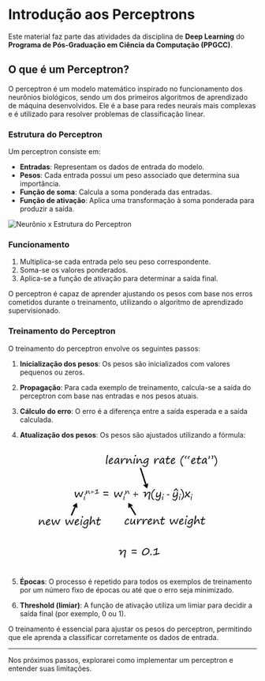 # Introdução aos Perceptrons

Este material faz parte das atividades da disciplina de **Deep Learning** do **Programa de Pós-Graduação em Ciência da Computação (PPGCC)**.

## O que é um Perceptron?

O perceptron é um modelo matemático inspirado no funcionamento dos neurônios biológicos, sendo um dos primeiros algoritmos de aprendizado de máquina desenvolvidos. Ele é a base para redes neurais mais complexas e é utilizado para resolver problemas de classificação linear.

### Estrutura do Perceptron

Um perceptron consiste em:

- **Entradas**: Representam os dados de entrada do modelo.
- **Pesos**: Cada entrada possui um peso associado que determina sua importância.
- **Função de soma**: Calcula a soma ponderada das entradas.
- **Função de ativação**: Aplica uma transformação à soma ponderada para produzir a saída.

![Neurônio x Estrutura do Perceptron](./images/neurônioxmodel.jpg)

### Funcionamento

1. Multiplica-se cada entrada pelo seu peso correspondente.
2. Soma-se os valores ponderados.
3. Aplica-se a função de ativação para determinar a saída final.

O perceptron é capaz de aprender ajustando os pesos com base nos erros cometidos durante o treinamento, utilizando o algoritmo de aprendizado supervisionado.


### Treinamento do Perceptron

O treinamento do perceptron envolve os seguintes passos:

1. **Inicialização dos pesos**: Os pesos são inicializados com valores pequenos ou zeros.
2. **Propagação**: Para cada exemplo de treinamento, calcula-se a saída do perceptron com base nas entradas e nos pesos atuais.
3. **Cálculo do erro**: O erro é a diferença entre a saída esperada e a saída calculada.
4. **Atualização dos pesos**: Os pesos são ajustados utilizando a fórmula:  
![Atualização dos pesos](./images/w_update.jpg)

5. **Épocas**: O processo é repetido para todos os exemplos de treinamento por um número fixo de épocas ou até que o erro seja minimizado.
6. **Threshold (limiar)**: A função de ativação utiliza um limiar para decidir a saída final (por exemplo, 0 ou 1).

O treinamento é essencial para ajustar os pesos do perceptron, permitindo que ele aprenda a classificar corretamente os dados de entrada.

---

Nos próximos passos, explorarei como implementar um perceptron e entender suas limitações.